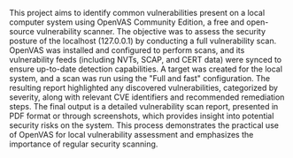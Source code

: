 This project aims to identify common vulnerabilities present on a local computer system using OpenVAS Community Edition, a free and open-source vulnerability scanner. The objective was to assess the security posture of the localhost (127.0.0.1) by conducting a full vulnerability scan. OpenVAS was installed and configured to perform scans, and its vulnerability feeds (including NVTs, SCAP, and CERT data) were synced to ensure up-to-date detection capabilities. A target was created for the local system, and a scan was run using the "Full and fast" configuration. The resulting report highlighted any discovered vulnerabilities, categorized by severity, along with relevant CVE identifiers and recommended remediation steps. The final output is a detailed vulnerability scan report, presented in PDF format or through screenshots, which provides insight into potential security risks on the system. This process demonstrates the practical use of OpenVAS for local vulnerability assessment and emphasizes the importance of regular security scanning.
